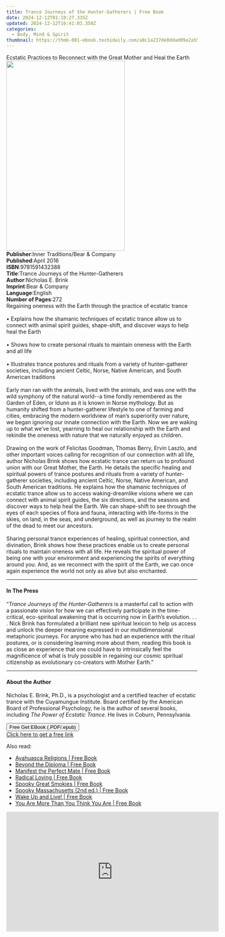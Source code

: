 ```yaml
---
title: Trance Journeys of the Hunter-Gatherers | Free Book
date: 2024-12-12T01:10:27.335Z
updated: 2024-12-12T16:41:03.358Z
categories:
  - Body, Mind & Spirit
thumbnail: https://thmb-001-ebook.techidaily.com/a8c1a237de0ddad09a2a55ba01b7293584225f3d6e8b902575f8819970e92353.jpg
---
```

<main id="book-container">
  <div class="flex flex-col">
    <div class="book-brief flex-1 py-6 px-4 sm:p-6 md:py-10 md:px-8">
      <!-- brief-->
      <div class="book-brief-main">
        Ecstatic Practices to Reconnect with the Great Mother and Heal the Earth
      </div>
    </div>
    <div
      class="book-meta-info flex-1 grid gap-4 col-start-1 col-end-3 row-start-1 sm:mb-6 sm:grid-cols-4 lg:gap-6 lg:col-start-2 lg:row-end-6 lg:row-span-6 lg:mb-0"
    >
      <div
        class="book-meta-info-left place-content-center mt-4 p-4 text-sm leading-6 col-start-2 col-span-2 dark:text-slate-400"
      >
        <img
          class="w-full h-500 object-cover rounded-lg sm:h-255 sm:col-span-2 lg:col-span-full"
          src="https://img-001-ebook.techidaily.com/791a1deaf9636e7372bcbeeb10f78bc876189a1d33188384e599cfdb2a5ad782.jpg"
          alt=""
          width="312"
          height="500"
        />
      </div>
      <div
        class="book-meta-info-right mt-2 col-start-1 row-start-2 col-span-3 self-center"
      >
        <!-- meta data  -->
        <div class="flex flex-col px-4 md:px-8">
          <div class="flex-1">
            <strong>Publisher</strong>:<span class="px-2"
              >Inner Traditions/Bear &amp; Company</span
            >
          </div>
          <div class="flex-1">
            <strong>Published</strong>:<span class="px-2">April 2016</span>
          </div>
          <div class="flex-1">
            <strong>ISBN</strong>:<span class="px-2">9781591432388</span>
          </div>
          <div class="flex-1">
            <strong>Title</strong>:<span class="px-2"
              >Trance Journeys of the Hunter-Gatherers</span
            >
          </div>
          <div class="flex-1">
            <strong>Author</strong>:<span class="px-2">Nicholas E. Brink</span>
          </div>
          <div class="flex-1">
            <strong>Imprint</strong>:<span class="px-2"
              >Bear &amp; Company</span
            >
          </div>
          <div class="flex-1">
            <strong>Language</strong>:<span class="px-2">English</span>
          </div>
          <div class="flex-1">
            <strong>Number of Pages</strong>:<span class="px-2">272</span>
          </div>
        </div>
      </div>
    </div>
    <div class="book-description flex-1 py-6 px-4 sm:p-6 md:py-10 md:px-8">
      <div class="book-description-main">
        <div accordion-content="" id="description">
          Regaining oneness with the Earth through the practice of ecstatic
          trance <br />
          <br />• Explains how the shamanic techniques of ecstatic trance allow
          us to connect with animal spirit guides, shape-shift, and discover
          ways to help heal the Earth <br />
          <br />• Shows how to create personal rituals to maintain oneness with
          the Earth and all life <br />
          <br />• Illustrates trance postures and rituals from a variety of
          hunter-gatherer societies, including ancient Celtic, Norse, Native
          American, and South American traditions <br />
          <br />Early man ran with the animals, lived with the animals, and was
          one with the wild symphony of the natural world--a time fondly
          remembered as the Garden of Eden, or Idunn as it is known in Norse
          mythology. But as humanity shifted from a hunter-gatherer lifestyle to
          one of farming and cities, embracing the modern worldview of man’s
          superiority over nature, we began ignoring our innate connection with
          the Earth. Now we are waking up to what we’ve lost, yearning to heal
          our relationship with the Earth and rekindle the oneness with nature
          that we naturally enjoyed as children. <br />
          <br />Drawing on the work of Felicitas Goodman, Thomas Berry, Ervin
          Laszlo, and other important voices calling for recognition of our
          connection with all life, author Nicholas Brink shows how ecstatic
          trance can return us to profound union with our Great Mother, the
          Earth. He details the specific healing and spiritual powers of trance
          postures and rituals from a variety of hunter-gatherer societies,
          including ancient Celtic, Norse, Native American, and South American
          traditions. He explains how the shamanic techniques of ecstatic trance
          allow us to access waking-dreamlike visions where we can connect with
          animal spirit guides, the six directions, and the seasons and discover
          ways to help heal the Earth. We can shape-shift to see through the
          eyes of each species of flora and fauna, interacting with life-forms
          in the skies, on land, in the seas, and underground, as well as
          journey to the realm of the dead to meet our ancestors. <br />
          <br />Sharing personal trance experiences of healing, spiritual
          connection, and divination, Brink shows how these practices enable us
          to create personal rituals to maintain oneness with all life. He
          reveals the spiritual power of being one with your environment and
          experiencing the spirits of everything around you. And, as we
          reconnect with the spirit of the Earth, we can once again experience
          the world not only as alive but also enchanted.
        </div>
        <div class="accordion-fader"></div>
      </div>
    </div>
    <div class="book-excerpts flex-1 py-6 px-4 sm:p-6 md:py-10 md:px-8">
      <!-- excerpts-->
      <div class="book-excerpts-main">
        <hr />
        <h4 class="placeholder placeholder-heading">
          <span>In The Press</span>
        </h4>
        <p>
          “<i>Trance Journeys of the Hunter-Gatherers</i> is a masterful call to
          action with a passionate vision for how we can effectively participate
          in the time-critical, eco-spiritual awakening that is occurring now in
          Earth’s evolution. . . . Nick Brink has formulated a brilliant new
          spiritual lexicon to help us access and unlock the deeper meaning
          expressed in our multidimensional metaphoric journeys. For anyone who
          has had an experience with the ritual postures, or is considering
          learning more about them, reading this book is as close an experience
          that one could have to intrinsically feel the magnificence of what is
          truly possible in regaining our cosmic spiritual citizenship as
          evolutionary co-creators with Mother Earth.”
        </p>
      </div>
    </div>
    <div class="book-about-author flex-1 py-6 px-4 sm:p-6 md:py-10 md:px-8">
      <!-- about author-->
      <div class="book-main-author-main">
        <hr />
        <h4 class="placeholder placeholder-heading">
          <span>About the Author</span>
        </h4>
        <p>
          Nicholas E. Brink, Ph.D., is a psychologist and a certified teacher of
          ecstatic trance with the Cuyamungue Institute. Board certified by the
          American Board of Professional Psychology, he is the author of several
          books, including <i>The Power of Ecstatic Trance</i>. He lives in
          Coburn, Pennsylvania.
        </p>
      </div>
    </div>
    <div class="book-free-get flex-1 py-6 px-4 sm:p-6 md:py-10 md:px-8">
      <button
        id="btn-free-get"
        class="bg-blue-500 hover:bg-blue-700 text-white font-bold py-2 px-4 rounded"
      >
        Free Get EBook (.PDF/.epub)
      </button>
      <div id="countdown-display" class="px-2 text-lg mt-2"></div>
      <a
        id="free-link"
        class="hidden bg-blue-500 hover:bg-blue-700 text-white font-bold py-2 px-4 rounded"
        href="https://www.ebooks.com/en-us/book/95782511/trance-journeys-of-the-hunter-gatherers/nicholas-e-brink/"
        target="_blank"
        >Click here to get a free link</a
      >
    </div>
    <script>
      let countdownTime = 0;
      let countdownInterval = null;
      document
        .getElementById('btn-free-get')
        .addEventListener('click', startCountdown);
      function startCountdown() {
        countdownTime = new Date().getTime() + 60000 * 3;
        countdownInterval = setInterval(updateCountdown, 1000);
        document.getElementById('btn-free-get').disabled = true;
        document
          .getElementById('btn-free-get')
          .classList.add('bg-gray-500', 'cursor-not-allowed');
      }
      function updateCountdown() {
        let currentTime = new Date().getTime();
        let timeLeft = countdownTime - currentTime;
        let secondsLeft = Math.floor(timeLeft / 1000);
        document.getElementById('countdown-display').innerHTML =
          `Remaining time: ${secondsLeft} seconds.`;
        if (secondsLeft <= 0) {
          clearInterval(countdownInterval);
          document.getElementById('btn-free-get').classList.add('hidden');
          document.getElementById('free-link').classList.remove('hidden');
          document.getElementById('countdown-display').innerHTML = '';
        }
      }
    </script>
  </div>
</main>

<ins class="adsbygoogle"
      style="display:block"
      data-ad-client="ca-pub-7571918770474297"
      data-ad-slot="8358498916"
      data-ad-format="auto"
      data-full-width-responsive="true"></ins>
    

<span class="atpl-alsoreadstyle">Also read:</span>
<div><ul>
<li><a href="https://novels-ebooks.techidaily.com/210276847-9780998276540-ayahuasca-religions/"><u>Ayahuasca Religions | Free Book</u></a></li>
<li><a href="https://novels-ebooks.techidaily.com/210277401-9781637301456-beyond-the-diploma/"><u>Beyond the Diploma | Free Book</u></a></li>
<li><a href="https://novels-ebooks.techidaily.com/210277069-9781722526689-manifest-the-perfect-mate/"><u>Manifest the Perfect Mate | Free Book</u></a></li>
<li><a href="https://novels-ebooks.techidaily.com/210276055-9781948626286-radical-loving/"><u>Radical Loving | Free Book</u></a></li>
<li><a href="https://novels-ebooks.techidaily.com/210276145-9781493044849-spooky-great-smokies/"><u>Spooky Great Smokies | Free Book</u></a></li>
<li><a href="https://novels-ebooks.techidaily.com/210276146-9781493044887-spooky-massachusetts-2nd-ed/"><u>Spooky Massachusetts (2nd ed.) | Free Book</u></a></li>
<li><a href="https://novels-ebooks.techidaily.com/210277068-9781722526276-wake-up-and-live/"><u>Wake Up and Live! | Free Book</u></a></li>
<li><a href="https://novels-ebooks.techidaily.com/210276437-9781401963125-you-are-more-than-you-think-you-are/"><u>You Are More Than You Think You Are | Free Book</u></a></li>
</ul></div>

<!-- affiliate ads begin -->
<iframe width="560" height="315" src="https://www.youtube.com/embed/XA_wP7rS9ww?si=LarMG3sEHAhSoL6q" title="YouTube video player" frameborder="0" allow="accelerometer; autoplay; clipboard-write; encrypted-media; gyroscope; picture-in-picture; web-share" referrerpolicy="strict-origin-when-cross-origin" allowfullscreen></iframe>
<!-- affiliate ads end -->

